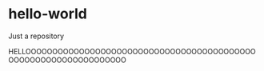 # hello-world
Just a repository 








HELLOOOOOOOOOOOOOOOOOOOOOOOOOOOOOOOOOOOOOOOOOOOOOOOOOOOOOOOOOOOOOOOOO

